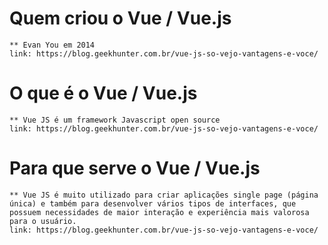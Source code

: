 # Quem criou o Vue / Vue.js
    ** Evan You em 2014
    link: https://blog.geekhunter.com.br/vue-js-so-vejo-vantagens-e-voce/

# O que é o Vue / Vue.js
    ** Vue JS é um framework Javascript open source
    link: https://blog.geekhunter.com.br/vue-js-so-vejo-vantagens-e-voce/

# Para que serve o Vue / Vue.js

    ** Vue JS é muito utilizado para criar aplicações single page (página única) e também para desenvolver vários tipos de interfaces, que possuem necessidades de maior interação e experiência mais valorosa para o usuário.
    link: https://blog.geekhunter.com.br/vue-js-so-vejo-vantagens-e-voce/
